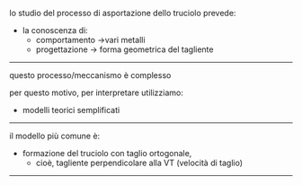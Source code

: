 lo studio 
del processo di asportazione dello truciolo
prevede:
- la conoscenza di:
	- comportamento ->vari metalli
	- progettazione -> forma geometrica del tagliente

----

questo processo/meccanismo 
è complesso

per questo motivo, 
per interpretare 
utilizziamo:
- modelli teorici semplificati

----

il modello più comune è:
- formazione del truciolo con taglio ortogonale,
	- cioè, tagliente perpendicolare alla VT (velocità di taglio)

---


